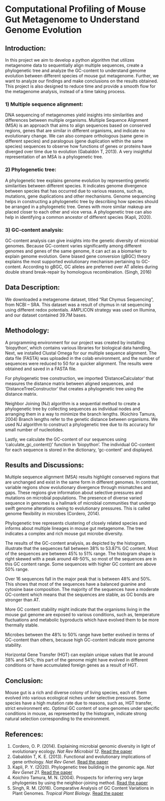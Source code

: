 ﻿# Computational Profiling of Mouse Gut Metagenome to Understand Genome Evolution

## **Introduction:**

In this project we aim to develop a python algorithm that utilizes metagenome data to sequentially align multiple sequences, create a phylogenetic tree and analyze the GC-content to understand genome evolution between different species of mouse gut metagenome. Further, we want to analyze our findings and make conclusions on the results obtained. This project is also designed to reduce time and provide a smooth flow for the metagenome analysis, instead of a time taking process. 

### 1) Multiple sequence alignment:

DNA sequencing of metagenomes yield insights into similarities and differences between multiple organisms. Multiple Sequence Alignment (MSA) is an approach that aims to align sequences based on conserved regions, genes that are similar in different organisms, and indicate no evolutionary change. We can also compare orthologous (same gene in different species) and paralogous (gene duplication within the same species) sequences to observe how functions of genes or proteins have diverged over time due to evolution (Gabaldón T, 2013). A very insightful representation of an MSA is a phylogenetic tree.

### 2) Phylogenetic tree:

A phylogenetic tree explains genome evolution by representing genetic similarities between different species. It indicates genome divergence between species that has occurred due to various reasons, such as, mutations, gene duplications and other mechanisms. Genome sequencing helps in constructing a phylogenetic tree by describing how species should be arranged in a phylogenetic tree. Genes with more similar makeup are placed closer to each other and vice versa. A phylogenetic tree can also help in identifying a common ancestor of different species (Kapli, 2020).

### 3) GC-content analysis:

GC-content analysis can give insights into the genetic diversity of microbial genomes. Because GC-content varies significantly among different genomes and genes of the same genome, it can act as a biomarker to explain genome evolution. Gene biased gene conversion (gBGC) theory explains the most supported evolutionary mechanism pertaining to GC-content. According to gBGC, GC alleles are preferred over AT alleles during double strand break-repair by homologous recombination. (Singh, 2016)

## **Data Description:**

We downloaded a metagenome dataset, titled “Rat Chymus Sequencing”, from NCBI – SRA. This dataset was a result of chymus in rat sequencing using different redox potentials. AMPLICON strategy was used on Illumina, and our dataset contained 39.7M bases.

## **Methodology:**

A programming environment for our project was created by installing ‘biopython’, which contains various libraries for biological data handling. Next, we installed Clustal Omega for our multiple sequence alignment. The data file (FASTA) was uploaded in the colab environment, and the number of sequences were reduced to 50 for a quicker alignment. The results were obtained and saved in a FASTA file. 

For phylogenetic tree construction, we imported ‘DistanceCalculator’ that measures the distance matrix between aligned sequences, and ‘DistanceTreeConstructor’ that creates a phylogenetic tree using the distance matrix. 

Neighbor Joining (NJ) algorithm is a sequential method to create a phylogenetic tree by collecting sequences as individual nodes and arranging them in a way to minimize the branch lengths. (Koichiro Tamura, 2004) Branch lengths refer to the genetic distance between organisms. We used NJ algorithm to construct a phylogenetic tree due to its accuracy for small number of nucleotides.

Lastly, we calculate the GC-content of our sequences using ‘calculate\_gc\_content()’ function in ‘biopython’. The individual GC-content for each sequence is stored in the dictionary, ‘gc-content’ and displayed.

## **Results and Discussions:**

Multiple sequence alignment (MSA) results highlight conserved regions that are unchanged and exist in the same form in different genomes. In contrast, variable regions show evolutionary divergence through mismatches and gaps. These regions give information about selective pressures and mutations on microbial populations. The presence of diverse varied sequence in genomes is a hallmark of microbial communities that undergo swift genome alterations owing to evolutionary pressures. This is called genome flexibility in microbes (Cordero, 2014).

Phylogenetic tree represents clustering of closely related species and informs about multiple lineages in mouse gut metagenome. The tree indicates a complex and rich mouse gut microbe diversity.

The results of the GC-content analysis, as depicted by the histogram, illustrate that the sequences fall between 38% to 53.87% GC content. Most of the sequences are between 45% to 51% range. The histogram shape is right skewed with a peak around 48-50%, so most of the sequences are in this GC content range. Some sequences with higher GC content are above 50% range. 

Over 16 sequences fall in the major peak that is between 48% and 50%. This shows that most of the sequences have a balanced guanine and cytosine base composition.  The majority of the sequences have a moderate GC-content which means that the sequences are stable, as GC bonds are stronger than AT. 

More GC content stability might indicate that the organisms living in the mouse gut genome are exposed to various conditions, such as, temperature fluctuations and metabolic byproducts which have evolved them to be more thermally stable. 

Microbes between the 48% to 50% range have better evolved in terms of GC-content than others, because high GC-content indicate more genome stability. 

Horizontal Gene Transfer (HGT) can explain unique values that lie around 38% and 54%; this part of the genome might have evolved in different conditions or have accumulated foreign genes as a result of HGT.   

## **Conclusion:**

Mouse gut is a rich and diverse colony of living species, each of them evolved into various ecological niches under selective pressures. Some species have a high mutation rate due to reasons, such as, HGT transfer, strict environment etc. Optimal GC content of some genomes under specific conditions in mouse, as represented by the histogram, indicate strong natural selection corresponding to the environment.

## **References:**

1. Cordero, O. P. (2014). Explaining microbial genomic diversity in light of evolutionary ecology. *Nat Rev Microbiol 12*. [Read the paper](https://www.nature.com/articles/nrmicro3218)
1. Gabaldón T, K. E. (2013). Functional and evolutionary implications of gene orthology. *Nat Rev Genet*. [Read the paper](https://www.ncbi.nlm.nih.gov/pmc/articles/PMC5877793/#:~:text=Walter%20Fitch1%2C2%20introduced,descent%20from%20their%20common%20ancestor.)
1. Kapli, P. Y. (2020). Phylogenetic tree building in the genomic age. *Nat Rev Genet 21*. [Read the paper](https://www.nature.com/articles/s41576-020-0233-0)
1. Koichiro Tamura, M. N. (2004). Prospects for inferring very large phylogenies by using the neighbor-joining method. [Read the paper](https://www.pnas.org/doi/epdf/10.1073/pnas.0404206101)
1. Singh, R. M. (2016). Comparative Analysis of GC Content Variations in Plant Genomes. *Tropical Plant Biology*. [Read the paper](https://link.springer.com/article/10.1007/s12042-016-9165-4)


